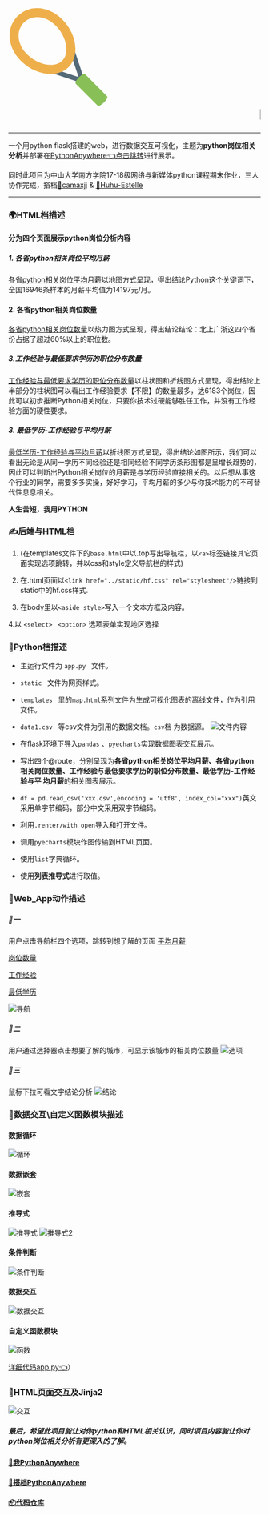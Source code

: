 # <svg t="1578230313391" class="icon" viewBox="0 0 1024 1024" version="1.1" xmlns="http://www.w3.org/2000/svg" p-id="2004" width="200" height="200"><path d="M773.02528 781.265455a23.738182 23.738182 0 0 1-24.273455 5.72509l-301.963636-100.398545a23.645091 23.645091 0 0 1-15.010909-29.928727 23.738182 23.738182 0 0 1 30.021818-14.987637l256.954182 85.434182-85.620364-256.395636a23.714909 23.714909 0 1 1 45.009455-14.987637l100.608 301.312c2.839273 8.517818 0.628364 17.896727-5.725091 24.22691" fill="#546A79" p-id="2005"></path><path d="M616.260189 624.965818c-114.967273 114.990545-339.106909 85.085091-489.448727-65.256727C-12.708538 420.189091-26.741993 223.790545 94.159825 102.865455 215.084916-18.036364 411.483462-4.002909 551.003462 135.517091c150.341818 150.341818 180.247273 374.481455 65.256727 489.448727zM159.439825 168.145455c-85.085091 85.085091-71.377455 222.301091 32.628364 326.306909 111.010909 111.010909 282.088727 142.103273 358.935273 65.256727 76.846545-76.846545 45.754182-247.924364-65.256727-358.935273C381.740916 96.768 244.524916 83.060364 159.439825 168.145455z" fill="#EEAF4B" p-id="2006"></path><path d="M977.895098 986.600727c-26.554182 26.554182-55.249455 40.913455-64.093091 32.069818l-224.372363-224.372363c-8.866909-8.866909 5.492364-37.562182 32.046545-64.116364 26.554182-26.554182 55.249455-40.913455 64.093091-32.046545l224.395636 224.372363c8.843636 8.843636-5.515636 37.538909-32.069818 64.093091" fill="#88C057" p-id="2007"></path></svg><font color="black"><marquee>Python_Data</marquee></font>


---

一个用python flask搭建的web，进行数据交互可视化，主题为<strong>python岗位相关分析</strong>并部署在[PythonAnywhere👈点击跳转](http://Elaine.pythonanywhere.com/)进行展示。

同时此项目为中山大学南方学院17-18级网络与新媒体python课程期末作业，三人协作完成，搭档[👨camaxjj](https://github.com/camaxjj/python)  &  [👨Huhu-Estelle](https://github.com/Huhu-Estelle/)


---

### 🌍HTML档描述

#### 分为四个页面展示python岗位分析内容

##### 1. 各省python相关岗位平均月薪

[各省python相关岗位平均月薪](http://elaine.pythonanywhere.com/)以地图方式呈现，得出结论Python这个关键词下，全国16946条样本的月薪平均值为14197元/月。
   

#### 2. 各省python相关岗位数量

[各省python相关岗位数量](http://elaine.pythonanywhere.com/effectscatter_symbol)以热力图方式呈现，得出结论结论：北上广浙这四个省份占据了超过60%以上的职位数。
   

##### 3.工作经验与最低要求学历的职位分布数量

[工作经验与最低要求学历的职位分布数量](http://elaine.pythonanywhere.com/pie_base)以柱状图和折线图方式呈现，得出结论上半部分的柱状图可以看出工作经验要求【不限】的数量最多，达6183个岗位，因此可以初步推断Python相关岗位，只要你技术过硬能够胜任工作，并没有工作经验方面的硬性要求。


##### 3. 最低学历-工作经验与平均月薪

[最低学历-工作经验与平均月薪](http://elaine.pythonanywhere.com/bar)以折线图方式呈现，得出结论如图所示，我们可以看出无论是从同一学历不同经验还是相同经验不同学历条形图都是呈增长趋势的，因此可以判断出Python相关岗位的月薪是与学历经验直接相关的。以后想从事这个行业的同学，需要多多实操，好好学习，平均月薪的多少与你技术能力的不可替代性息息相关。

**人生苦短，我用PYTHON**


### ✍️后端与HTML档


1. (在templates文件下的`base.html`中以.top写出导航栏，以`<a>`标签链接其它页面实现选项跳转，并以css和style定义导航栏的样式)

2. 在.html页面以`<link href="../static/hf.css" rel="stylesheet"/>`链接到static中的hf.css样式.

3. 在body里以`<aside style>`写入一个文本方框及内容。

4.以 `<select>`  ` <option>` 选项表单实现地区选择


### 📃Python档描述

- 主运行文件为 `app.py ` 文件。

- `static ` 文件为网页样式。
 
-  `templates ` 里的`map.html`系列文件为生成可视化图表的离线文件，作为引用文件。
 
-  `data1.csv ` 等csv文件为引用的数据文档。`csv`档 为数据源。
![文件内容](./readme_images/py.png)

* 在flask环境下导入`pandas` 、`pyecharts`实现数据图表交互展示。


* 写出四个@route，分别呈现为**各省python相关岗位平均月薪、各省python相关岗位数量、工作经验与最低要求学历的职位分布数量、最低学历-工作经验与平  均月薪**的相关图表展示。


* `df = pd.read_csv('xxx.csv',encoding = 'utf8', index_col="xxx")`英文采用单字节编码，部分中文采用双字节编码。


* 利用`.renter/with open`导入和打开文件。

* 调用`pyecharts`模块作图传输到HTML页面。

* 使用`list`字典循环。

* 使用**列表推导式**进行取值。


### 📗Web_App动作描述

##### 🔐一

用户点击导航栏四个选项，跳转到想了解的页面
[平均月薪](http://elaine.pythonanywhere.com/)

[岗位数量](http://elaine.pythonanywhere.com/effectscatter_symbol)

[工作经验](http://elaine.pythonanywhere.com/pie_base)

[最低学历](http://elaine.pythonanywhere.com/bar)

![导航](./readme_images/nav.png)

##### 🔐二
用户通过选择器点击想要了解的城市，可显示该城市的相关岗位数量
![选项](./readme_images/option.png)


##### 🔐三
鼠标下拉可看文字结论分析
![结论](./readme_images/text.png)

### 📝数据交互\自定义函数模块描述

#### 数据循环
![循环](./readme_images/xh.png)

#### 数据嵌套
![嵌套](./readme_images/qt.png)

#### 推导式
![推导式](./readme_images/tds.png)
![推导式2](./readme_images/推导式.png)

#### 条件判断
![条件判断](./readme_images/tj.png)

#### 数据交互
![数据交互](./readme_images/jh.png)

#### 自定义函数模块
![函数](./readme_images/zdy.png)


[详细代码app.py👈](https://github.com/ElaineToto/Python_Data/blob/master/app.py)）


### 🐂HTML页面交互及Jinja2
![交互](./readme_images/jj.png)

##### 最后，希望此项目能让对你python和HTML相关认识，同时项目内容能让你对python岗位相关分析有更深入的了解。

#### [🔗我PythonAnywhere](http://Elaine.pythonanywhere.com/)

#### [🔗搭档PythonAnywhere](http://xjiajian.pythonanywhere.com/)

#### [📦代码仓库](https://github.com/ElaineToto/Python_Data)
